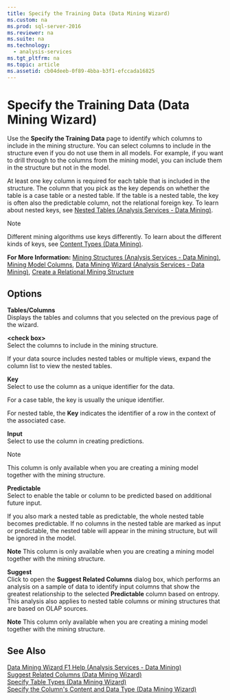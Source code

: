 ```yaml
---
title: Specify the Training Data (Data Mining Wizard)
ms.custom: na
ms.prod: sql-server-2016
ms.reviewer: na
ms.suite: na
ms.technology: 
  - analysis-services
ms.tgt_pltfrm: na
ms.topic: article
ms.assetid: cb04deeb-0f89-4bba-b3f1-efccada16825
---
```

# Specify the Training Data (Data Mining Wizard)
  Use the **Specify the Training Data** page to identify which columns to include in the mining structure. You can select columns to include in the structure even if you do not use them in all models. For example, if you want to drill through to the columns from the mining model, you can include them in the structure but not in the model.  
  
 At least one key column is required for each table that is included in the structure. The column that you pick as the key depends on whether the table is a case table or a nested table. If the table is a nested table, the key is often also the predictable column, not the relational foreign key. To learn about nested keys, see [Nested Tables &#40;Analysis Services - Data Mining&#41;](../Topic/Nested%20Tables%20\(Analysis%20Services%20-%20Data%20Mining\).md).  
  
> [!NOTE]  
>  Different mining algorithms use keys differently. To learn about the different kinds of keys, see [Content Types &#40;Data Mining&#41;](../Topic/Content%20Types%20\(Data%20Mining\).md).  
  
 **For More Information:** [Mining Structures &#40;Analysis Services - Data Mining&#41;](../Topic/Mining%20Structures%20\(Analysis%20Services%20-%20Data%20Mining\).md), [Mining Model Columns](../../Topics\TopicNameNotContainA/Mining-Model-Columns.md), [Data Mining Wizard &#40;Analysis Services - Data Mining&#41;](../Topic/Data%20Mining%20Wizard%20\(Analysis%20Services%20-%20Data%20Mining\).md), [Create a Relational Mining Structure](../../Topics\TopicNameContainA/Create-a-Relational-Mining-Structure.md)  
  
## Options  
 **Tables\/Columns**  
 Displays the tables and columns that you selected on the previous page of the wizard.  
  
 **\<check box\>**  
 Select the columns to include in the mining structure.  
  
 If your data source includes nested tables or multiple views, expand the column list to view the nested tables.  
  
 **Key**  
 Select to use the column as a unique identifier for the data.  
  
 For a case table, the key is usually the unique identifier.  
  
 For nested table, the **Key** indicates the identifier of a row in the context of the associated case.  
  
 **Input**  
 Select to use the column in creating predictions.  
  
> [!NOTE]  
>  This column is only available when you are creating a mining model together with the mining structure.  
  
 **Predictable**  
 Select to enable the table or column to be predicted based on additional future input.  
  
 If you also mark a nested table as predictable, the whole nested table becomes predictable. If no columns in the nested table are marked as input or predictable, the nested table will appear in the mining structure, but will be ignored in the model.  
  
 **Note** This column is only available when you are creating a mining model together with the mining structure.  
  
 **Suggest**  
 Click to open the **Suggest Related Columns** dialog box, which performs an analysis on a sample of data to identify input columns that show the greatest relationship to the selected **Predictable** column based on entropy. This analysis also applies to nested table columns or mining structures that are based on OLAP sources.  
  
 **Note** This column only available when you are creating a mining model together with the mining structure.  
  
## See Also  
 [Data Mining Wizard F1 Help &#40;Analysis Services - Data Mining&#41;](../Topic/Data%20Mining%20Wizard%20F1%20Help%20\(Analysis%20Services%20-%20Data%20Mining\).md)   
 [Suggest Related Columns &#40;Data Mining Wizard&#41;](../Topic/Suggest%20Related%20Columns%20\(Data%20Mining%20Wizard\).md)   
 [Specify Table Types &#40;Data Mining Wizard&#41;](../Topic/Specify%20Table%20Types%20\(Data%20Mining%20Wizard\).md)   
 [Specify the Column's Content and Data Type &#40;Data Mining Wizard&#41;](../Topic/Specify%20the%20Column's%20Content%20and%20Data%20Type%20\(Data%20Mining%20Wizard\).md)  
  
  